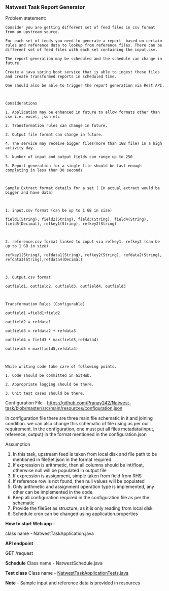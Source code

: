 ### **Natwest Task Report Generator**

Problem statement:
```
Consider you are getting different set of feed files in csv format from an upstream source.

For each set of feeds you need to generate a report  based on certain rules and reference data to lookup from reference files. There can be different set of feed files with each set containing the input.csv.

The report generation may be scheduled and the schedule can change in future.

Create a java spring boot service that is able to ingest these files and create transformed reports in scheduled time.

One should also be able to trigger the report generation via Rest API.



Considerations

1. Application may be enhanced in future to allow formats other than csv i.e. excel, json etc

2. Transformation rules can change in future.

3. Output file format can change in future.

4. The service may receive bigger files(more than 1GB file) in a high activity day.

5. Number of input and output fields can range up to 250

5. Report generation for a single file should be fast enough completing in less than 30 seconds



Sample Extract format details for a set ( In actual extract would be bigger and have data)



1. input.csv format (can be up to 1 GB in size)

field1(String), field2(String), field3(String), field4(String), field5(Decimal), refkey1(String), refkey2(String)



2. reference.csv format linked to input via refkey1, refkey2 (can be up to 1 GB in size)

refkey1(String), refdata1(String), refkey2(String), refdata2(String), refdata3(String),refdata4(Decimal)



3. Output.csv format

outfield1, outfield2, outfield3, outfield4, outfield5



Transformation Rules (Configurable)

outfield1 =field1+field2

outfield2 = refdata1

outfield3 = refdata2 + refdata3

outfield4 = field3 * max(field5,refdata4)

outfield5 = max(field5,refdata4)



While writing code take care of following points.

1. Code should be committed in GitHub.

2. Appropriate logging should be there.

3. Unit test cases should be there.

```

Configuration File -
https://github.com/Pranay242/Natwest-task/blob/master/src/main/resources/configuration.json

In configuration file there are three main file schematic in it and joining condition.
we can also change this schematic of file using as per our requirement.
In the configuration, one must put all files metadata(input, reference, output) in the format mentioned in the configuration.json

Assumption
1. In this task, upstream feed is taken from local disk and file path to be mentioned in fileSet.json in the format required.
2. If expression is arithmetic, then all columns should be int/float, otherwise null will be populated in output file
3. If expression is assignment, simple taken from field from RHS
4. If reference row is not found, then null values will be populated
5. Only arithmetic and assignment operation type is implemented, any other can be implemented in the code.
6. Keep all configuration required in the configuration file as per the schematic
7. Provide the fileSet as structure, as it is only reading from local disk
8. Schedule cron can be changed using application.properties


**How to start Web app -** 

class name - NatwestTaskApplication.java

**API endpoint**

GET /request

**Schedule**
Class name - NatwestSchedule.java

**Test class**
Class name - [NatwestTaskApplicationTests.java](src%2Ftest%2Fjava%2Fcom%2FNatwest%2Ftask%2Fnatwest_task%2FNatwestTaskApplicationTests.java)

**Note** - Sample input and reference data is provided in resources

